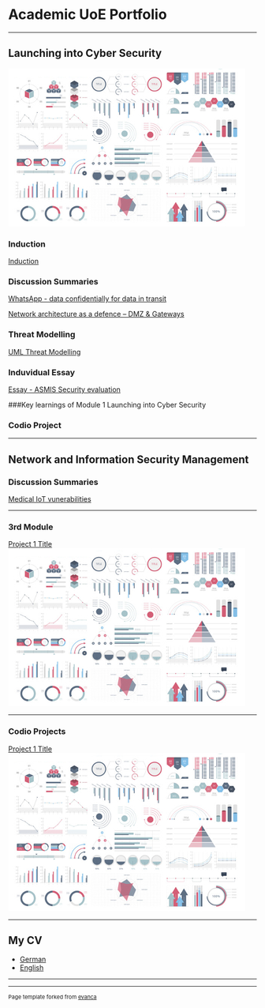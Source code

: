 # Academic UoE Portfolio

---


## Launching into Cyber Security 
<img src="images/dummy_thumbnail.jpg?raw=true"/>


### Induction 
[Induction](/Induction.md)

### Discussion Summaries
[WhatsApp - data confidentially for data in transit](/Unit1.md)

[Network architecture as a defence – DMZ & Gateways](/Unit2.md)

### Threat Modelling
[UML Threat Modelling](/UML.md)

### Induvidual Essay
[Essay - ASMIS Security evaluation](/essay.md)

###Key learnings of Module 1 Launching into Cyber Security 

### Codio Project

---
## Network and Information Security Management

### Discussion Summaries
[Medical IoT vunerabilities](/medical.md)

---
### 3rd Module 

[Project 1 Title](/sample_page)
<img src="images/dummy_thumbnail.jpg?raw=true"/>

---
### Codio Projects 

[Project 1 Title](/sample_page)
<img src="images/dummy_thumbnail.jpg?raw=true"/>
          
---

## My CV  

- [German](/pdf/CV_Linhoff.pdf)
- [English](http://example.com/)

---




---
<p style="font-size:11px">Page template forked from <a href="https://github.com/evanca/quick-portfolio">evanca</a></p>
<!-- Remove above link if you don't want to attibute -->
